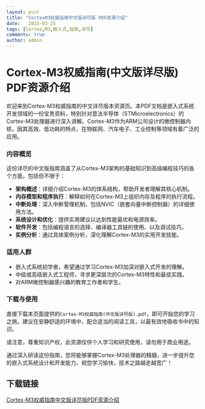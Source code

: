 ```yaml
---
layout: post
title: "CortexM3权威指南中文版详尽版 PDF资源介绍"
date:   2023-03-25
tags: [Cortex,M3,嵌入式,指南,详尽]
comments: true
author: admin
---
```

# Cortex-M3权威指南(中文版详尽版) PDF资源介绍

欢迎来到Cortex-M3权威指南的中文详尽版本资源页。本PDF文档是嵌入式系统开发领域的一份宝贵资料，特别针对意法半导体（STMicroelectronics）的Cortex-M3处理器进行深入讲解。Cortex-M3作为ARM公司设计的微控制器内核，因其高效、低功耗的特点，在物联网、汽车电子、工业控制等领域有着广泛的应用。

### 内容概览

这份详尽的中文版指南涵盖了从Cortex-M3架构的基础知识到高级编程技巧的各个方面，包括但不限于：

- **架构概述**：详细介绍Cortex-M3的体系结构，帮助开发者理解其核心机制。
- **内存模型和程序执行**：解释如何在Cortex-M3上组织内存及程序的执行流程。
- **中断处理**：深入中断管理机制，包括NVIC（嵌套向量中断控制器）的详细使用方法。
- **系统设计和优化**：提供实用建议以达到性能最优和电源效率。
- **软件开发**：包括编程语言的选择、编译器工具链的使用、以及调试技巧。
- **实例分析**：通过具体案例分析，深化理解Cortex-M3的实用开发技能。

### 适用人群

- 嵌入式系统初学者，希望通过学习Cortex-M3加深对嵌入式开发的理解。
- 中级或高级嵌入式工程师，寻求更深层次的Cortex-M3特性和最佳实践。
- 对ARM微控制器感兴趣的教育工作者和学生。

### 下载与使用

直接下载本页面提供的`Cortex-M3权威指南(中文版详尽版).pdf`，即可开始您的学习之旅。建议在安静舒适的环境中，配合适当的阅读工具，以最有效地吸收书中的知识。

请注意，尊重知识产权，此资源仅供个人学习和研究使用，请勿用于商业用途。

通过深入研读这份指南，您将能够掌握Cortex-M3处理器的精髓，进一步提升您的嵌入式系统设计和开发能力。祝您学习愉快，技术之路越走越宽广！

## 下载链接

[Cortex-M3权威指南中文版详尽版PDF资源介绍](https://pan.quark.cn/s/b4f6efed05f5)